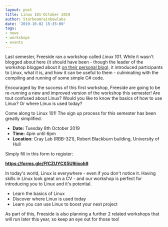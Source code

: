 ```yaml
---
layout: post
title: Linux 101 October 2019
author: Starbeamrainbowlabs
date: '2019-10-02 15:35:00'
tags:
- news
- workshops
- events
---
```


Last semester, Freeside ran a workshop called _Linux 101_. While it wasn't blogged about here (it should have been - though the leader of the workshop blogged about it [on their personal blog](https://starbeamrainbowlabs.com/blog/article.php?article=posts/347-Delivering-Linux-101.html)), it introduced participants to Linux, what it is, and how it can be useful to them - culminating with the compiling and running of some simple C# code.

Encouraged by the success of this first workshop, Freeside are going to be re-running a new and improved version of the workshop this semester! Are tout confused about Linux? Would you like to know the basics of how to use Linux? Or where Linux is used today?

Come along to Linux 101! The sign up process for this semester has been greatly simplified.

- **Date:** Tuesday 8th October 2019
- **Time:** 4pm until 6pm
- **Location:** Cray Lab (RBB-321), Robert Blackburn building, University of Hull

Simply fill in this form to register:

**<https://forms.gle/FfCZUYCX5U9iixoh9>**

In today's world, Linux is everywhere - even if you don't notice it. Having skills in Linux look great on a CV - and our workshop is perfect for introducing you to Linux and it's potential.

- Learn the basics of Linux
- Discover where Linux is used today
- Learn you can use Linux to boost your next project

As part of this, Freeside is also planning a further 2 related workshops that will run later this year, so keep an eye out for those too!
